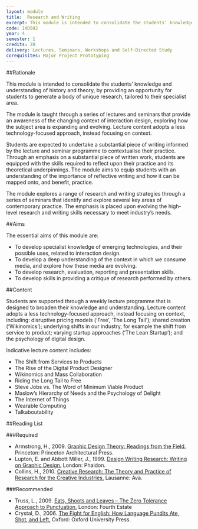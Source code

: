 ```yaml
---
layout: module
title:  Research and Writing
excerpt: This module is intended to consolidate the students’ knowledge and understanding of history and theory, by providing an opportunity for students to generate a body of unique research, tailored to their specialist area.
code: IXD502
year: 4
semester: 1
credits: 20
delivery: Lectures, Seminars, Workshops and Self-Directed Study
corequisites: Major Project Prototyping
---
```


##Rationale

This module is intended to consolidate the students’ knowledge and understanding of history and theory, by providing an opportunity for students to generate a body of unique research, tailored to their specialist area.

The module is taught through a series of lectures and seminars that provide an awareness of the changing context of interaction design, exploring how the subject area is expanding and evolving. Lecture content adopts a less technology-focused approach, instead focusing on context.

Students are expected to undertake a substantial piece of writing informed by the lecture and seminar programme to contextualise their practice. Through an emphasis on a substantial piece of written work, students are equipped with the skills required to reflect upon their practice and its theoretical underpinnings. The module aims to equip students with an understanding of the importance of reflective writing and how it can be mapped onto, and benefit, practice.

The module explores a range of research and writing strategies through a series of seminars that identify and explore several key areas of contemporary practice. The emphasis is placed upon evolving the high-level research and writing skills necessary to meet industry’s needs.


##Aims

The essential aims of this module are:

+ To develop specialist knowledge of emerging technologies, and their possible uses, related to interaction design.
+ To develop a deep understanding of the context in which we consume media, and explore how these media are evolving.
+ To develop research, evaluation, reporting and presentation skills.
+ To develop skills in providing a critique of research performed by others.


##Content

Students are supported through a weekly lecture programme that is designed to broaden their knowledge and understanding. Lecture content adopts a less technology-focused approach, instead focusing on context, including: disruptive pricing models (‘Free’, ‘The Long Tail’); shared creation (‘Wikinomics’); underlying shifts in our industry, for example the shift from service to product; varying startup approaches (‘The Lean Startup’); and the psychology of digital design.

Indicative lecture content includes:

+ The Shift from Services to Products
+ The Rise of the Digital Product Designer
+ Wikinomics and Mass Collaboration
+ Riding the Long Tail to Free
+ Steve Jobs vs. The Word of Minimum Viable Product
+ Maslow’s Hierarchy of Needs and the Psychology of Delight
+ The Internet of Things
+ Wearable Computing
+ Talkaboutability


##Reading List

###Required

+ Armstrong, H., 2009. [Graphic Design Theory: Readings from the Field.](http://www.amazon.co.uk/exec/obidos/ASIN/1568987722/monographic-21) Princeton: Princeton Architectural Press.
+ Lupton, E. and Abbott Miller, J., 1999. [Design Writing Research: Writing on Graphic Design.](http://www.amazon.co.uk/exec/obidos/ASIN/0714838519/monographic-21) London: Phaidon.
+ Collins, H., 2010. [Creative Research: The Theory and Practice of Research for the Creative Industries.](http://www.amazon.co.uk/exec/obidos/ASIN/2940411085/monographic-21) Lausanne: Ava.


###Recommended

+ Truss, L., 2009. [Eats, Shoots and Leaves – The Zero Tolerance Approach to Punctuation.](http://www.amazon.co.uk/exec/obidos/ASIN/0007329067/monographic-21) London: Fourth Estate
+ Crystal, D., 2006. [The Fight for English: How Language Pundits Ate, Shot, and Left.](http://www.amazon.co.uk/exec/obidos/ASIN/B009JCVFIG/monographic-21) Oxford: Oxford University Press.